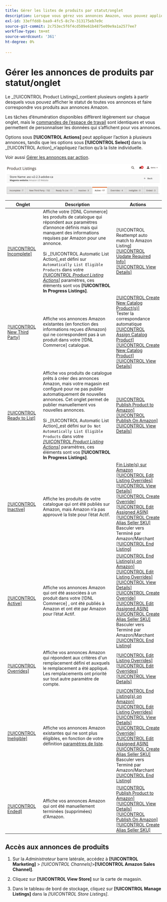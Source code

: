 ```yaml
---
title: Gérer les listes de produits par statut/onglet
description: Lorsque vous gérez vos annonces Amazon, vous pouvez appliquer des actions à vos annonces en fonction de leur état.
exl-id: 33effdd8-baa9-4fc5-8c7e-313175eb7e9c
source-git-commit: 2c753ec5f6f4cd509e61b4875e09e9a1a2577ee7
workflow-type: tm+mt
source-wordcount: '361'
ht-degree: 0%

---
```


# Gérer les annonces de produits par statut/onglet

Le _[!UICONTROL Product Listings]_contient plusieurs onglets à partir desquels vous pouvez afficher le statut de toutes vos annonces et faire correspondre vos produits aux annonces Amazon.

Les tâches d’énumération disponibles diffèrent légèrement sur chaque onglet, mais le [commandes de l’espace de travail](./workspace-controls.md) sont identiques et vous permettent de personnaliser les données qui s’affichent pour vos annonces.

Options sous **[!UICONTROL Actions]** peut appliquer l’action à plusieurs annonces, tandis que les options sous **[!UICONTROL Select]** dans la _[!UICONTROL Action]_n’appliquez l’action qu’à la liste individuelle.

Voir aussi [Gérer les annonces par action](./managing-listings-by-action.md).

![Onglets Liste des produits](assets/amazon-product-listings-tabs.png)

| Onglet | Description | Actions |
|--- |--- |--- |
| [[!UICONTROL Incomplete]](./incomplete-listings.md) | Affiche votre [!DNL Commerce] les produits de catalogue qui répondent aux paramètres d’annonce définis mais qui manquent des informations requises par Amazon pour une annonce.<br><br>Si _[!UICONTROL Automatic List Action]_est défini sur `Automatically List Eligible Products` dans votre [_[!UICONTROL Product Listing Actions]_](./product-listing-actions.md) paramètres, ces éléments sont vos **[!UICONTROL In Progress Listings]**. | [!UICONTROL Reattempt auto match to Amazon Listing]<br>[[!UICONTROL Update Required Info]](./amazon-manually-update-incomplete-listing.md)<br>[[!UICONTROL View Details]](./product-listing-details.md) |
| [[!UICONTROL New Third Party]](./new-third-party-listings.md) | Affiche vos annonces Amazon existantes (en fonction des informations reçues d’Amazon) qui ne correspondent pas à un produit dans votre [!DNL Commerce] catalogue. | [[!UICONTROL Create New Catalog Product(s)]](./creating-assigning-catalog-products.md)<br>Tester la correspondance automatique<br>[[!UICONTROL Assign Catalog Product]](./creating-assigning-catalog-products.md)<br>[[!UICONTROL Create New Catalog Product]](./creating-assigning-catalog-products.md)<br>[[!UICONTROL View Details]](./product-listing-details.md) |
| [[!UICONTROL Ready to List]](./ready-to-list.md) | Affiche vos produits de catalogue prêts à créer des annonces Amazon, mais votre magasin est configuré pour ne pas publier automatiquement de nouvelles annonces. Cet onglet permet de publier manuellement vos nouvelles annonces.<br><br>Si _[!UICONTROL Automatic List Action]_est défini sur `Do Not Automatically List Eligible Products` dans votre [_[!UICONTROL Product Listing Actions]_](./product-listing-actions.md) paramètres, ces éléments sont vos **[!UICONTROL In Progress Listings]**. | [[!UICONTROL Publish Product to Amazon]](./publish-listings-manually.md)<br>[[!UICONTROL Publish On Amazon]](./publish-listings-manually.md)<br>[[!UICONTROL View Details]](./product-listing-details.md) |
| [[!UICONTROL Inactive]](./inactive-listings.md) | Affiche les produits de votre catalogue qui ont été publiés sur Amazon, mais Amazon n’a pas approuvé la liste pour l’état Actif. | [Fin Liste(s) sur Amazon](./end-listings-manually.md)<br>[[!UICONTROL Edit Listing Overrides]](./creating-editing-overrides.md)<br>[[!UICONTROL View Details]](./product-listing-details.md)<br>[[!UICONTROL Create Override]](./creating-editing-overrides.md)<br>[[!UICONTROL Edit Assigned ASIN]](./edit-assigned-asin.md)<br>[[!UICONTROL Create Alias Seller SKU]](./create-alias-seller-sku.md#region-specific)<br>Basculer vers Terminé par Amazon/Marchant<br>[[!UICONTROL End Listing]](./end-listings-manually.md) |
| [[!UICONTROL Active]](./active-listings.md) | Affiche vos annonces Amazon qui ont été associées à un produit dans votre [!DNL Commerce] , ont été publiés à Amazon et ont été par Amazon pour l’état Actif. | [[!UICONTROL End Listing(s) on Amazon]](./end-listings-manually.md)<br>[[!UICONTROL Edit Listing Overrides]](./creating-editing-overrides.md)<br>[[!UICONTROL View Details]](./product-listing-details.md)<br>[[!UICONTROL Create Override]](./creating-editing-overrides.md)<br>[[!UICONTROL Edit Assigned ASIN]](./edit-assigned-asin.md)<br>[[!UICONTROL Create Alias Seller SKU]](./create-alias-seller-sku.md#region-specific)<br>Basculer vers Terminé par Amazon/Marchant<br>[[!UICONTROL End Listing]](./end-listings-manually.md) |
| [[!UICONTROL Overrides]](./overrides.md) | Affiche vos annonces Amazon qui répondent aux critères d&#39;un remplacement défini et auxquels le remplacement a été appliqué. Les remplacements ont priorité sur tout autre paramètre de compte. | [[!UICONTROL Edit Listing Overrides]](./creating-editing-overrides.md)<br>[[!UICONTROL Edit Overrides]](./creating-editing-overrides.md)<br>[[!UICONTROL View Details]](./product-listing-details.md) |
| [[!UICONTROL Ineligible]](./ineligible-listings.md) | Affiche vos annonces Amazon existantes qui ne sont plus éligibles, en fonction de votre définition [paramètres de liste](./listing-settings.md). | [[!UICONTROL End Listing(s) on Amazon]](./end-listings-manually.md)<br>[[!UICONTROL Edit Listing Overrides]](./creating-editing-overrides.md)<br>[[!UICONTROL View Details]](./product-listing-details.md)<br>[[!UICONTROL Create Override]](./creating-editing-overrides.md)<br>[[!UICONTROL Edit Assigned ASIN]](./edit-assigned-asin.md)<br>[[!UICONTROL Create Alias Seller SKU]](./create-alias-seller-sku.md#region-specific)<br>Basculer vers Terminé par Amazon/Marchant<br>[[!UICONTROL End Listing]](./end-listings-manually.md) |
| [[!UICONTROL Ended]](./ended-listings.md) | Affiche vos annonces Amazon qui ont été manuellement terminées (supprimées) d&#39;Amazon. | [[!UICONTROL Publish Product to Amazon]](./publish-listings-manually.md)<br>[[!UICONTROL View Details]](./product-listing-details.md)<br>[[!UICONTROL Publish On Amazon]](./publish-listings-manually.md)<br>[[!UICONTROL Create Alias Seller SKU]](./create-alias-seller-sku.md#region-specific) |

## Accès aux annonces de produits

1. Sur la _Administrateur_ barre latérale, accédez à **[!UICONTROL Marketing]** > _[!UICONTROL Channels]_>**[!UICONTROL Amazon Sales Channel]**.

1. Cliquez sur **[!UICONTROL View Store]** sur la carte de magasin.

1. Dans le tableau de bord de stockage, cliquez sur **[!UICONTROL Manage Listings]** dans la _[!UICONTROL Store Listings]_.
